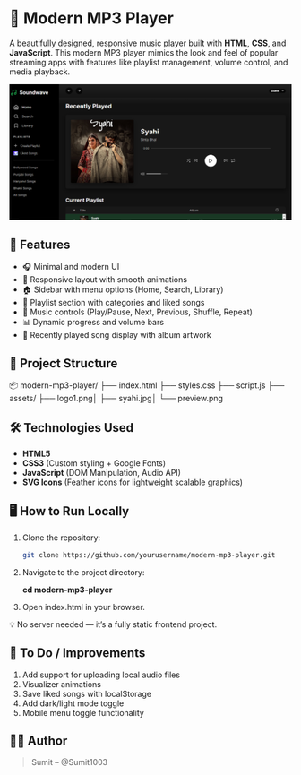 # 🎵 Modern MP3 Player

A beautifully designed, responsive music player built with **HTML**, **CSS**, and **JavaScript**. This modern MP3 player mimics the look and feel of popular streaming apps with features like playlist management, volume control, and media playback.

![Screenshot](./assets/SS.png)

## 🚀 Features

- 🎧 Minimal and modern UI
- 🎨 Responsive layout with smooth animations
- 🏠 Sidebar with menu options (Home, Search, Library)
- 💾 Playlist section with categories and liked songs
- 🔂 Music controls (Play/Pause, Next, Previous, Shuffle, Repeat)
- 📊 Dynamic progress and volume bars
- 🎵 Recently played song display with album artwork

## 📁 Project Structure

📦 modern-mp3-player/ 
├── index.html 
├── styles.css 
├── script.js 
├── assets/
├── logo1.png│ ├── syahi.jpg│ 
└── preview.png


## 🛠️ Technologies Used

- **HTML5**
- **CSS3** (Custom styling + Google Fonts)
- **JavaScript** (DOM Manipulation, Audio API)
- **SVG Icons** (Feather icons for lightweight scalable graphics)

## 🖥️ How to Run Locally

1. Clone the repository:
   ```bash
   git clone https://github.com/yourusername/modern-mp3-player.git

2. Navigate to the project directory:

   **cd modern-mp3-player**

3. Open index.html in your browser.

💡 No server needed — it’s a fully static frontend project.

## 📌 To Do / Improvements

   1. Add support for uploading local audio files
   2. Visualizer animations
   3. Save liked songs with localStorage
   4. Add dark/light mode toggle
   5. Mobile menu toggle functionality

## 👨‍💻 Author
> Sumit – @Sumit1003  


